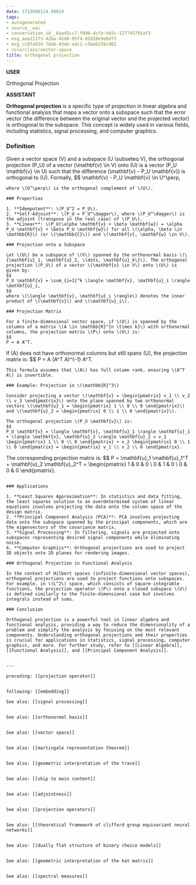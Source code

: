 ```yaml
---
date: 1715896124.96914
tags:
- autogenerated
- source__oai
- conversation_id__8aad5cc7-f090-4cfa-bb5c-127745791af3
- msg_aaa21173-42ba-41d0-95f4-02d20e9e6d73
- msg_cc8fa924-7dab-43de-a4c1-c5beb25bc902
- colorclass/vector-space
title: orthogonal projection
---
```


**USER**

Orthogonal Projection


**ASSISTANT**

**Orthogonal projection** is a specific type of projection in linear algebra and functional analysis that maps a vector onto a subspace such that the error vector (the difference between the original vector and the projected vector) is orthogonal to the subspace. This concept is widely used in various fields, including statistics, signal processing, and computer graphics.

### Definition

Given a vector space \(V\) and a subspace \(U \subseteq V\), the orthogonal projection \(P_U\) of a vector \(\mathbf{v} \in V\) onto \(U\) is a vector \(P_U \mathbf{v} \in U\) such that the difference \(\mathbf{v} - P_U \mathbf{v}\) is orthogonal to \(U\). Formally,
$$
\mathbf{v} - P_U \mathbf{v} \in U^\perp,
```
where \(U^\perp\) is the orthogonal complement of \(U\).

### Properties

1. **Idempotent**: \(P_U^2 = P_U\).
2. **Self-Adjoint**: \(P_U = P_U^\dagger\), where \(P_U^\dagger\) is the adjoint (transpose in the real case) of \(P_U\).
3. **Linear**: \(P_U(\alpha \mathbf{v} + \beta \mathbf{w}) = \alpha P_U \mathbf{v} + \beta P_U \mathbf{w}\) for all \(\alpha, \beta \in \mathbb{R}\) (or \(\mathbb{C}\)) and \(\mathbf{v}, \mathbf{w} \in V\).

### Projection onto a Subspace

Let \(U\) be a subspace of \(V\) spanned by the orthonormal basis \(\{\mathbf{u}_1, \mathbf{u}_2, \ldots, \mathbf{u}_k\}\). The orthogonal projection \(P_U\) of a vector \(\mathbf{v} \in V\) onto \(U\) is given by:
$$
P_U \mathbf{v} = \sum_{i=1}^k \langle \mathbf{v}, \mathbf{u}_i \rangle \mathbf{u}_i,
$$
where \(\langle \mathbf{v}, \mathbf{u}_i \rangle\) denotes the inner product of \(\mathbf{v}\) and \(\mathbf{u}_i\).

### Projection Matrix

For a finite-dimensional vector space, if \(U\) is spanned by the columns of a matrix \(A \in \mathbb{R}^{n \times k}\) with orthonormal columns, the projection matrix \(P\) onto \(U\) is:
$$
P = A A^T.
```

If \(A\) does not have orthonormal columns but still spans \(U\), the projection matrix is:
$$
P = A (A^T A)^{-1} A^T.
```
This formula assumes that \(A\) has full column rank, ensuring \(A^T A\) is invertible.

### Example: Projection in \(\mathbb{R}^3\)

Consider projecting a vector \(\mathbf{v} = \begin{pmatrix} v_1 \\ v_2 \\ v_3 \end{pmatrix}\) onto the plane spanned by two orthonormal vectors \(\mathbf{u}_1 = \begin{pmatrix} 1 \\ 0 \\ 0 \end{pmatrix}\) and \(\mathbf{u}_2 = \begin{pmatrix} 0 \\ 1 \\ 0 \end{pmatrix}\).

The orthogonal projection \(P_U \mathbf{v}\) is:
$$
P_U \mathbf{v} = \langle \mathbf{v}, \mathbf{u}_1 \rangle \mathbf{u}_1 + \langle \mathbf{v}, \mathbf{u}_2 \rangle \mathbf{u}_2 = v_1 \begin{pmatrix} 1 \\ 0 \\ 0 \end{pmatrix} + v_2 \begin{pmatrix} 0 \\ 1 \\ 0 \end{pmatrix} = \begin{pmatrix} v_1 \\ v_2 \\ 0 \end{pmatrix}.
```

The corresponding projection matrix is:
$$
P = \mathbf{u}_1 \mathbf{u}_1^T + \mathbf{u}_2 \mathbf{u}_2^T = \begin{pmatrix} 1 & 0 & 0 \\ 0 & 1 & 0 \\ 0 & 0 & 0 \end{pmatrix}.
```

### Applications

1. **Least Squares Approximation**: In statistics and data fitting, the least squares solution to an overdetermined system of linear equations involves projecting the data onto the column space of the design matrix.
2. **Principal Component Analysis (PCA)**: PCA involves projecting data onto the subspace spanned by the principal components, which are the eigenvectors of the covariance matrix.
3. **Signal Processing**: In filtering, signals are projected onto subspaces representing desired signal components while eliminating noise.
4. **Computer Graphics**: Orthogonal projections are used to project 3D objects onto 2D planes for rendering images.

### Orthogonal Projection in Functional Analysis

In the context of Hilbert spaces (infinite-dimensional vector spaces), orthogonal projections are used to project functions onto subspaces. For example, in \(L^2\) space, which consists of square-integrable functions, the projection operator \(P\) onto a closed subspace \(U\) is defined similarly to the finite-dimensional case but involves integrals instead of sums.

### Conclusion

Orthogonal projection is a powerful tool in linear algebra and functional analysis, providing a way to reduce the dimensionality of a problem and simplify the analysis by focusing on the most relevant components. Understanding orthogonal projections and their properties is crucial for applications in statistics, signal processing, computer graphics, and more. For further study, refer to [[Linear Algebra]], [[Functional Analysis]], and [[Principal Component Analysis]].


---

preceding: [[projection operator]]  


following: [[embedding]]

See also: [[signal processing]]


See also: [[orthonormal basis]]


See also: [[vector space]]


See also: [[martingale representation theorem]]


See also: [[geometric interpretation of the trace]]


See also: [[skip to main content]]


See also: [[adjointness]]


See also: [[projection operators]]


See also: [[theoretical framework of clifford group equivariant neural networks]]


See also: [[dually flat structure of binary choice models]]


See also: [[geometric interpretation of the hat matrix]]


See also: [[spectral measures]]